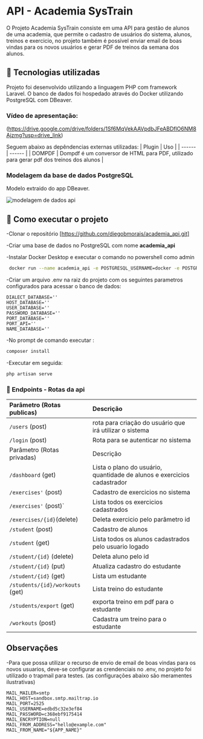 # API - Academia SysTrain
O Projeto Academia SysTrain consiste em uma API para gestão de alunos de uma academia, que permite o cadastro de usuários do sistema, alunos, treinos e exercicio, no projeto também é possivel enviar email de boas vindas para os novos usuários e gerar PDF de treinos da semana dos alunos.

## 🔧 Tecnologias utilizadas

Projeto foi desenvolvido utilizando a linguagem PHP com framework Laravel. O banco de dados foi hospedado através do Docker utilizando PostgreSQL com DBeaver. 

### Vídeo de apresentação: 
(https://drive.google.com/drive/folders/1Sf6MqVekAAVpdbJFeABDflO6NM8Ajzmg?usp=drive_link)

Seguem abaixo as depêndencias externas utilizadas:
| Plugin | Uso |
| ------ | ------ |
| DOMPDF | Dompdf é um conversor de HTML para PDF, utilizado para gerar pdf dos treinos dos alunos |

### Modelagem da base de dados PostgreSQL

Modelo extraido do app DBeaver.

![modelagem de dados api](https://github.com/diegobmorais/Projeto-M2-PHP/assets/128264029/b8ec5faf-cec3-4de5-8703-7f863bddfa69)


## 🚀 Como executar o projeto

-Clonar o repositório [https://github.com/diegobmorais/academia_api.git]

-Criar uma base de dados no PostgreSQL com nome **academia_api**

-Instalar Docker Desktop e executar o comando no powershell como admin

```sh
 docker run --name academia_api -e POSTGRESQL_USERNAME=docker -e POSTGRESQL_PASSWORD=docker -e POSTGRESQL_DATABASE=academia_api -p 5432:5432 bitnami/postgresql
``` 

-Criar um arquivo .env na raiz do projeto com os seguintes parametros configurados para acessar o banco de dados:
```
DIALECT_DATABASE=''
HOST_DATABASE=''
USER_DATABASE=''
PASSWORD_DATABASE=''
PORT_DATABASE=''
PORT_API=''
NAME_DATABASE=''
```

-No prompt de comando executar :
```sh
composer install 
```
-Executar em seguida:
```sh
php artisan serve
```

### 🚥 Endpoints - Rotas da api


| Parâmetro (Rotas publicas)  |  Descrição                           |
| :---------- |:---------------------------------- |
| `/users`  (post)    | rota para criação do usuário que irá utilizar o sistema |
| `/login` (post) | Rota para se autenticar no sistema|
| Parâmetro (Rotas privadas)  |  Descrição                           |
| `/dashboard` (get) | Lista o plano do usuário, quantidade de alunos e exercicios cadastrador |
| `/exercises'` (post) | Cadastro de exercicios no sistema|
| `/exercises'` (post)` | Lista todos os exercicios cadastrados|
| `/exercises/{id}`(delete) | Deleta exercicio pelo parâmetro id|
| `/student` (post) | Cadastro de alunos|
| `/student` (get) | Lista todos os alunos cadastrados pelo usuario logado|
| `/student/{id}` (delete) | Deleta aluno pelo id|
| `/student/{id}` (put) | Atualiza cadastro do estudante |
| `/student/{id}` (get) | Lista um estudante |
| `/students/{id}/workouts` (get) | Lista treino do estudante |
| `/students/export` (get) | exporta treino em pdf para o estudante|
| `/workouts` (post) | Cadastra um treino para o estudante |

## Observações 

-Para que possa utilizar o recurso de envio de email de boas vindas para os novos usuarios, 
deve-se configurar as crendenciais no .env, no projeto foi utilizado o trapmail para testes.
(as configurações abaixo são meramentes ilustrativas)

```
MAIL_MAILER=smtp
MAIL_HOST=sandbox.smtp.mailtrap.io
MAIL_PORT=2525
MAIL_USERNAME=edbd5c32e3ef84
MAIL_PASSWORD=c368ebf9175414
MAIL_ENCRYPTION=null
MAIL_FROM_ADDRESS="hello@example.com"
MAIL_FROM_NAME="${APP_NAME}"
```
